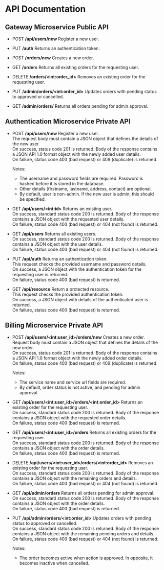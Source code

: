 API Documentation
=================

Gateway Microservice Public API
-------------------------------

- POST **/api/users/new**
    Register a new user.

- PUT **/auth**
    Returns an authentication token.

- POST **/orders/new**
    Creates a new order.

- GET **/orders**
    Returns all existing orders for the requesting user.

- DELETE **/orders/&lt;int:order_id&gt;**
    Removes an existing order for the requesting user.

- PUT **/admin/orders/&lt;int:order_id&gt;**
    Updates orders with pending status to approved or cancelled.

- GET **/admin/orders/**
    Returns all orders pending for admin approval.


Authentication Microservice Private API
---------------------------------------

- POST **/api/users/new**
    Register a new user.<br>
    The request body must contain a JSON object that defines the details of the new user.<br>
    On success, status code 201 is returned. Body of the response contains a JSON API 1.0 format object with the newly added user details.<br>
    On failure, status code 400 (bad request) or 409 (duplicate) is returned.
    
    Notes:
    - The username and password fields are required. Password is hashed before it is stored in the database.
    - Other details (firstname, lastname, address, contact) are optional. 
    - By default, user is non-admin. If the new user is admin, this should be specified.
   
- GET **/api/users/&lt;int:id&gt;**
    Returns an existing user.<br>
    On success, standard status code 200 is returned. Body of the response contains a JSON object with the requested user details.<br>
    On failure, status code 400 (bad request) or 404 (not found) is returned.

- GET **/api/users**
    Returns all existing users.<br>
    On success, standard status code 200 is returned. Body of the response contains a JSON object with the user details.<br>
    On failure, status code 400 (bad request) or 404 (not found) is returned.

- PUT **/api/auth**
    Returns an authentication token.<br>
    This request checks the provided username and password details.<br>
    On success, a JSON object with the authentication token for the requesting user is returned.<br>
    On failure, status code 400 (bad request) is returned.

- GET **/api/resource**
    Return a protected resource.<br>
    This request checks the provided authentication token.<br>
    On success, a JSON object with details of the authenticated user is returned.<br>
    On failure, status code 400 (bad request) is returned.


Billing Microservice Private API
--------------------------------

- POST **/api/users/&lt;int:user_id&gt;/orders/new**
    Creates a new order.<br>
    Request body must contain a JSON object that defines the details of the new order.<br>
    On success, status code 201 is returned. Body of the response contains a JSON API 1.0 format object with the newly added order details.<br>
    On failure, status code 400 (bad request) or 409 (duplicate) is returned.
    
    Notes:
    - The service name and service url fields are required.
    - By default, order status is not active, and pending for admin approval.

- GET **/api/users/&lt;int:user_id&gt;/orders/&lt;int:order_id&gt;**
    Returns an existing order for the requesting user.<br>
    On success, standard status code 200 is returned. Body of the response contains a JSON object with the requested order details.<br>
    On failure, status code 400 (bad request) is returned.

- GET **/api/users/&lt;int:user_id&gt;/orders**
    Returns all existing orders for the requesting user.<br>
    On success, standard status code 200 is returned. Body of the response contains a JSON object with the order details.<br>
    On failure, status code 400 (bad request) is returned.

- DELETE **/api/users/&lt;int:user_id&gt;/orders/&lt;int:order_id&gt;**
    Removes an existing order for the requesting user.<br>
    On success, standard status code 200 is returned. Body of the response contains a JSON object with the remaining orders and details.<br>
    On failure, status code 400 (bad request) or 404 (not found) is returned.

- GET **/api/admin/orders**
    Returns all orders pending for admin approval.<br>
    On success, standard status code 200 is returned. Body of the response contains a JSON object with the order details.<br>
    On failure, status code 400 (bad request) is returned.

- PUT **/api/admin/orders/&lt;int:order_id&gt;**
    Updates orders with pending status to approved or cancelled.<br>
    On success, standard status code 200 is returned. Body of the response contains a JSON object with the remaining pending orders and details.<br>
    On failure, status code 400 (bad request) or 404 (not found) is returned.

    Notes:
    - The order becomes active when action is approved. In opposite, it becomes inactive when cancelled.
